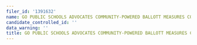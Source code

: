 ```yaml
---
filer_id: '1391632'
name: GO PUBLIC SCHOOLS ADVOCATES COMMUNITY-POWERED BALLOTT MEASURES COMMITTEE
candidate_controlled_id: ''
data_warning: ''
title: GO PUBLIC SCHOOLS ADVOCATES COMMUNITY-POWERED BALLOTT MEASURES COMMITTEE
---
```

